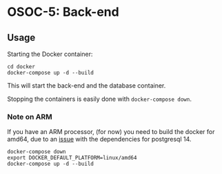 # OSOC-5: Back-end

## Usage
Starting the Docker container:
```
cd docker
docker-compose up -d --build
```

This will start the back-end and the database container.

Stopping the containers is easily done with `docker-compose down`.

### Note on ARM

If you have an ARM processor, (for now) you need to build the docker for amd64, due to an [issue](https://stackoverflow.com/questions/62807717/how-can-i-solve-postgresql-scram-authentifcation-problem) with the dependencies for postgresql 14.

```
docker-compose down
export DOCKER_DEFAULT_PLATFORM=linux/amd64
docker-compose up -d --build
```


